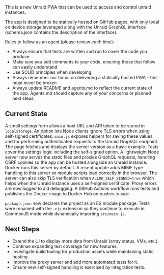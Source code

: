 This is a new Unraid PWA that can be used to access and control unraid instances.

The app is designed to be statically hosted on GitHub pages, with only local on device storage leveraged along with the Unraid GraphQL interface (schema.json contains the description of the interface).

Rules to follow as an agent (please review each time):

- Always ensure that tests are written and run to cover the code you produce
- Make sure you add comments to your code, ensuring those that follow can easily understand
- Use SOLID principles when developing
- Always remember our focus on delivering a statically hosted PWA - this must never be broken
- Always update README and agents.md to reflect the current state of the app. Agents.md should capture any of your concerns or planned next steps.


## Current State

A small settings form allows a host URL and API token to be stored in `localStorage`. An option lets Node clients ignore TLS errors when using self-signed certificates. `main.js` exposes helpers for saving these values and for performing authenticated requests to the Unraid GraphQL endpoint. The page fetches and displays the server version as a basic example. Tests cover the settings logic including the self-signed option. A lightweight Node server now serves the static files and proxies GraphQL requests, handling CSRF cookies so the app can be hosted alongside an Unraid instance. Docker runs this server by default.
A recent update adds MIME type handling to this server so module scripts load correctly in the browser. The server can also skip TLS verification when `ALLOW_SELF_SIGNED=true` which helps when the Unraid instance uses a self-signed certificate. Proxy errors are now logged to aid debugging.
A GitHub Actions workflow runs tests and publishes the Docker image to Docker Hub on pushes to `main`.

`package.json` now declares the project as an ES module package. Tests were renamed with the `.cjs` extension so they continue to execute in CommonJS mode while dynamically importing `src/main.js`.

## Next Steps

- Extend the UI to display more data from Unraid (array status, VMs, etc.).
- Continue expanding test coverage for new features.
- Investigate build tooling for production assets while maintaining static hosting.
- Improve the proxy server and add more automated tests for it.
- Ensure new self-signed handling is exercised by integration tests.

